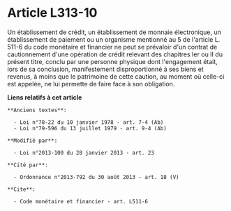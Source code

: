 # Article L313-10

Un établissement de crédit, un établissement de monnaie électronique, un établissement de paiement ou un organisme mentionné
au 5 de l'article L. 511-6 du code monétaire et financier ne peut se prévaloir d'un contrat de cautionnement d'une opération
de crédit relevant des chapitres Ier ou II du présent titre, conclu par une personne physique dont l'engagement était, lors
de sa conclusion, manifestement disproportionné à ses biens et revenus, à moins que le patrimoine de cette caution, au moment
où celle-ci est appelée, ne lui permette de faire face à son obligation.

**Liens relatifs à cet article**

	**Anciens textes**:

	  - Loi n°78-22 du 10 janvier 1978 - art. 7-4 (Ab)
	  - Loi n°79-596 du 13 juillet 1979 - art. 9-4 (Ab)

	**Modifié par**:

	  - Loi n°2013-100 du 28 janvier 2013 - art. 23

	**Cité par**:

	  - Ordonnance n°2013-792 du 30 août 2013 - art. 18 (V)

	**Cite**:

	  - Code monétaire et financier - art. L511-6
